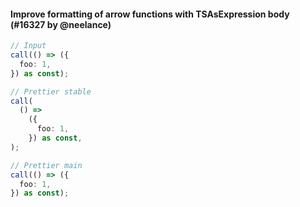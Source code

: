 #### Improve formatting of arrow functions with TSAsExpression body (#16327 by @neelance)

<!-- prettier-ignore -->
```ts
// Input
call(() => ({
  foo: 1,
}) as const);

// Prettier stable
call(
  () =>
    ({
      foo: 1,
    }) as const,
);

// Prettier main
call(() => ({
  foo: 1,
}) as const);
```
